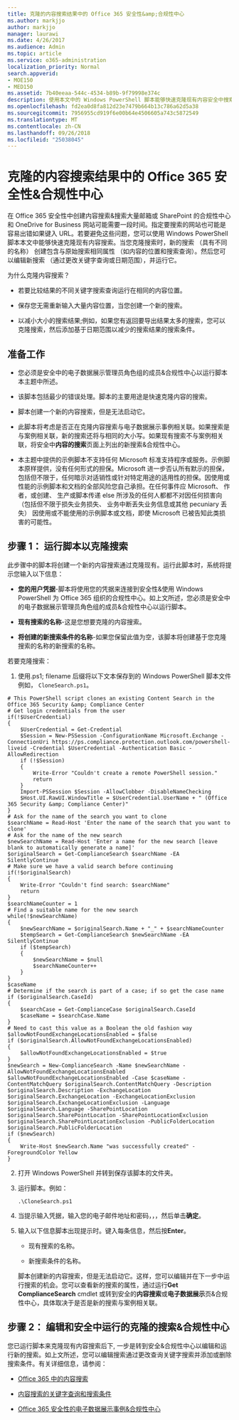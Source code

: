 ```yaml
---
title: 克隆的内容搜索结果中的 Office 365 安全性&amp;合规性中心
ms.author: markjjo
author: markjjo
manager: laurawi
ms.date: 4/26/2017
ms.audience: Admin
ms.topic: article
ms.service: o365-administration
localization_priority: Normal
search.appverid:
- MOE150
- MED150
ms.assetid: 7b40eeaa-544c-4534-b89b-9f79998e374c
description: 使用本文中的 Windows PowerShell 脚本能够快速克隆现有内容安全中搜索&amp;Compliane 中心搜索。当您克隆搜索时，新的搜索 （具有新的名称） 创建包含与原始搜索相同的属性。然后您可以编辑 （通过更改关键字查询或日期范围），新搜索，然后运行它。
ms.openlocfilehash: fd2ea0d8fa812d23e7479b664b13c786a62d5a38
ms.sourcegitcommit: 7956955cd919f6e00b64e4506605a743c5872549
ms.translationtype: MT
ms.contentlocale: zh-CN
ms.lasthandoff: 09/26/2018
ms.locfileid: "25038045"
---
```

# <a name="clone-a-content-search-in-the-office-365-security-amp-compliance-center"></a>克隆的内容搜索结果中的 Office 365 安全性&amp;合规性中心

在 Office 365 安全性中创建内容搜索&amp;搜索大量邮箱或 SharePoint 的合规性中心和 OneDrive for Business 网站可能需要一段时间。指定要搜索的网站也可能是容易出错如果键入 URL。若要避免这些问题，您可以使用 Windows PowerShell 脚本本文中能够快速克隆现有内容搜索。当您克隆搜索时，新的搜索 （具有不同的名称） 创建包含与原始搜索相同属性 （如内容的位置和搜索查询）。然后您可以编辑新搜索 （通过更改关键字查询或日期范围），并运行它。
  
为什么克隆内容搜索？
  
- 若要比较结果的不同关键字搜索查询运行在相同的内容位置。
    
- 保存您无需重新输入大量内容位置，当您创建一个新的搜索。
    
- 以减小大小的搜索结果;例如，如果您有返回要导出结果太多的搜索，您可以克隆搜索，然后添加基于日期范围以减少的搜索结果的搜索条件。
  
## <a name="before-you-begin"></a>准备工作

- 您必须是安全中的电子数据展示管理员角色组的成员&amp;合规性中心以运行脚本本主题中所述。
    
- 该脚本包括最少的错误处理。脚本的主要用途是快速克隆内容的搜索。
    
- 脚本创建一个新的内容搜索，但是无法启动它。
    
- 此脚本将考虑是否正在克隆内容搜索与电子数据展示事例相关联。如果搜索是与案例相关联，新的搜索还将与相同的大小写。如果现有搜索不与案例相关联，将安全中**内容的搜索**页面上列出的新搜索&amp;合规性中心。 
    
- 本主题中提供的示例脚本不支持任何 Microsoft 标准支持程序或服务。示例脚本原样提供，没有任何形式的担保。Microsoft 进一步否认所有默示的担保，包括但不限于，任何暗示对适销性或针对特定用途的适用性的担保。因使用或性能的示例脚本和文档的全部风险您自己承担。在任何事件应 Microsoft、 作者，或创建、 生产或脚本传递 else 所涉及的任何人都都不对因任何损害向 （包括但不限于损失业务损失、 业务中断丢失业务信息或其他 pecuniary 丢失） 因使用或不能使用的示例脚本或文档，即使 Microsoft 已被告知此类损害的可能性。
  
## <a name="step-1-run-the-script-to-clone-a-search"></a>步骤 1： 运行脚本以克隆搜索

此步骤中的脚本将创建一个新的内容搜索通过克隆现有。运行此脚本时，系统将提示您输入以下信息：
  
- **您的用户凭据**-脚本将使用您的凭据来连接到安全性&amp;使用 Windows PowerShell 为 Office 365 组织的合规性中心。如上文所述，您必须是安全中的电子数据展示管理员角色组的成员&amp;合规性中心以运行脚本。 
    
- **现有搜索的名称**-这是您想要克隆的内容搜索。 
    
- **将创建的新搜索条件的名称**-如果您保留此值为空，该脚本将创建基于您克隆搜索的名称的新搜索的名称。 
    
若要克隆搜索：
  
1. 使用.ps1; filename 后缀将以下文本保存到的 Windows PowerShell 脚本文件例如， `CloneSearch.ps1`。
    
  ```
  # This PowerShell script clones an existing Content Search in the Office 365 Security &amp; Compliance Center
  # Get login credentials from the user
  if(!$UserCredential)
  {
      $UserCredential = Get-Credential
      $Session = New-PSSession -ConfigurationName Microsoft.Exchange -ConnectionUri https://ps.compliance.protection.outlook.com/powershell-liveid -Credential $UserCredential -Authentication Basic -AllowRedirection
      if (!$Session)
      {
          Write-Error "Couldn't create a remote PowerShell session."
          return
      }
      Import-PSSession $Session -AllowClobber -DisableNameChecking
      $Host.UI.RawUI.WindowTitle = $UserCredential.UserName + " (Office 365 Security &amp; Compliance Center)"
  }
  # Ask for the name of the search you want to clone
  $searchName = Read-Host 'Enter the name of the search that you want to clone'
  # Ask for the name of the new search
  $newSearchName = Read-Host 'Enter a name for the new search [leave blank to automatically generate a name]'
  $originalSearch = Get-ComplianceSearch $searchName -EA SilentlyContinue
  # Make sure we have a valid search before continuing
  if(!$originalSearch)
  {
      Write-Error "Couldn't find search: $searchName"
      return
  }
  $searchNameCounter = 1
  # Find a suitable name for the new search
  while(!$newSearchName)
  {
      $newSearchName = $originalSearch.Name + "_" + $searchNameCounter
      $tempSearch = Get-ComplianceSearch $newSearchName -EA SilentlyContinue
      if ($tempSearch)
      {
          $newSearchName = $null
          $searchNameCounter++
      }
  }
  $caseName
  # Determine if the search is part of a case; if so get the case name
  if ($originalSearch.CaseId)
  {
      $searchCase = Get-ComplianceCase $originalSearch.CaseId
      $caseName = $searchCase.Name
  }
  # Need to cast this value as a Boolean the old fashion way
  $allowNotFoundExchangeLocationsEnabled = $false
  if ($originalSearch.AllowNotFoundExchangeLocationsEnabled)
  {
      $allowNotFoundExchangeLocationsEnabled = $true
  }
  $newSearch = New-ComplianceSearch -Name $newSearchName -AllowNotFoundExchangeLocationsEnabled $allowNotFoundExchangeLocationsEnabled -Case $caseName -ContentMatchQuery $originalSearch.ContentMatchQuery -Description $originalSearch.Description -ExchangeLocation $originalSearch.ExchangeLocation -ExchangeLocationExclusion $originalSearch.ExchangeLocationExclusion -Language $originalSearch.Language -SharePointLocation $originalSearch.SharePointLocation -SharePointLocationExclusion $originalSearch.SharePointLocationExclusion -PublicFolderLocation $originalSearch.PublicFolderLocation
  if ($newSearch)
  {
      Write-Host $newSearch.Name "was successfully created" -ForegroundColor Yellow
  }
  ```

2. 打开 Windows PowerShell 并转到保存该脚本的文件夹。
    
3. 运行脚本。例如：
    
    ```
    .\CloneSearch.ps1
    ```

4. 当提示输入凭据，输入您的电子邮件地址和密码，，，然后单击**确定**。
    
5. 输入以下信息脚本出现提示时。键入每条信息，然后按**Enter**。
    
    - 现有搜索的名称。
    
    - 新搜索条件的名称。
    
    脚本创建新的内容搜索，但是无法启动它。这样，您可以编辑并在下一步中运行搜索的机会。您可以查看新的搜索的属性，通过运行**Get ComplianceSearch** cmdlet 或转到安全的**内容搜索**或**电子数据展示**页&amp;合规性中心，具体取决于是否是新的搜索与案例相关联。 
  
## <a name="step-2-edit-and-run-the-cloned-search-in-the-security-amp-compliance-center"></a>步骤 2： 编辑和安全中运行的克隆的搜索&amp;合规性中心

您已运行脚本来克隆现有内容搜索后下, 一步是转到安全&amp;合规性中心以编辑和运行新的搜索。如上文所述，您可以编辑搜索通过更改查询关键字搜索并添加或删除搜索条件。有关详细信息，请参阅：
  
- [Office 365 中的内容搜索](content-search.md)
    
- [内容搜索的关键字查询和搜索条件](keyword-queries-and-search-conditions.md)
    
- [Office 365 安全性的电子数据展示事例&amp;合规性中心](ediscovery-cases.md)
